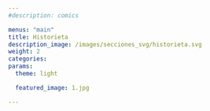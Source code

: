 ```yaml
---
#description: comics

menus: "main"
title: Historieta
description_image: /images/secciones_svg/historieta.svg
weight: 2
categories:
params:
  theme: light

  featured_image: 1.jpg

---
```

